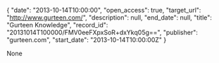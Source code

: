 {
  "date": "2013-10-14T10:00:00", 
  "open_access": true, 
  "target_url": "http://www.gurteen.com/", 
  "description": null, 
  "end_date": null, 
  "title": "Gurteen Knowledge", 
  "record_id": "20131014T100000/FMV0eeFXpxSoR+dxYkq05g==", 
  "publisher": "gurteen.com", 
  "start_date": "2013-10-14T10:00:00Z"
}

None